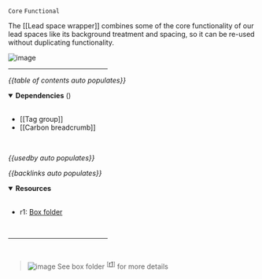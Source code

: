 `Core` `Functional` <!-- category start --><!-- category end -->

The [[Lead space wrapper]] combines some of the core functionality of our lead spaces like its background treatment and spacing, so it can be re-used without duplicating functionality.

![image](https://user-images.githubusercontent.com/3793636/121016147-67abce80-c761-11eb-9f7b-5d85c35fb692.png)

<hr width="40%" />

<!-- toc start -->
*{{table of contents auto populates}}*
<!-- toc end -->

<details open="true">
  <summary><strong>Dependencies</strong> (<!-- dependencyCount start --><!-- dependencyCount end -->)</summary><br />

- [[Tag group]]
- [[Carbon breadcrumb]]

<br />
</details>

<!-- usedby start open="true" -->
*{{usedby auto populates}}*
<!-- usedby end -->

<!-- backlinks start open="true" -->
*{{backlinks auto populates}}*
<!-- backlinks end -->

<a name="resources"></a>
<details open="true">
  <summary><strong>Resources</strong></summary><br />

- r1: [Box folder](https://ibm.ent.box.com/folder/138745075952)

<br />
</details>

<hr width="40%" />

<br />

> ![image](https://user-images.githubusercontent.com/3793636/117873919-f6faba80-b265-11eb-81a5-039bdcd822e8.png)  See box folder <sup>[[r1](#resources)]</sup> for more details